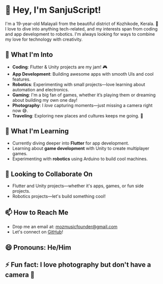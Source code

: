 # 👋 Hey, I'm SanjuScript!

I'm a 19-year-old Malayali from the beautiful district of Kozhikode, Kerala. 🌴 I love to dive into anything tech-related, and my interests span from coding and app development to robotics. I'm always looking for ways to combine my love for technology with creativity. 

## 👀 What I'm Into
- **Coding**: Flutter & Unity projects are my jam! 🎮
- **App Development**: Building awesome apps with smooth UIs and cool features.
- **Robotics**: Experimenting with small projects—love learning about automation and electronics.
- **Gaming**: I'm a big fan of games, whether it’s playing them or dreaming about building my own one day!
- **Photography**: I *love* capturing moments—just missing a camera right now 😅.
- **Traveling**: Exploring new places and cultures keeps me going. 🚀

## 🌱 What I'm Learning
- Currently diving deeper into **Flutter** for app development.
- Learning about **game development** with Unity to create multiplayer games.
- Experimenting with **robotics** using Arduino to build cool machines.

## 💞️ Looking to Collaborate On
- Flutter and Unity projects—whether it's apps, games, or fun side projects.
- Robotics projects—let's build something cool!
  
## 📫 How to Reach Me
- Drop me an email at: mozmusicfounder@gmail.com
- Let's connect on [GitHub](https://github.com/SanjuScript)!

## 😄 Pronouns: He/Him
## ⚡ Fun fact: I love photography but don't have a camera 🤪
